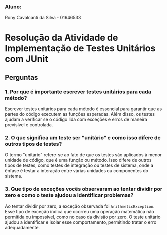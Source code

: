 ### Aluno:
Rony Cavalcanti da Silva - 01646533

# Resolução da Atividade de Implementação de Testes Unitários com JUnit

## Perguntas

### 1. Por que é importante escrever testes unitários para cada método?

Escrever testes unitários para cada método é essencial para garantir que as partes do código executem as funções esperadas. Além disso, os testes ajudam a verificar se o código lida com exceções e erros de maneira previsível e controlada.

### 2. O que significa um teste ser "unitário" e como isso difere de outros tipos de testes?

O termo "unitário" refere-se ao fato de que os testes são aplicados à menor unidade de código, que é uma função ou método. Isso difere de outros tipos de testes, como testes de integração ou testes de sistema, onde a ênfase é testar a interação entre várias unidades ou componentes do sistema.

### 3. Que tipo de exceções vocês observaram ao tentar dividir por zero e como o teste ajudou a identificar problemas?

Ao tentar dividir por zero, a exceção observada foi `ArithmeticException`. Esse tipo de exceção indica que ocorreu uma operação matemática não permitida ou impossível, como no caso da divisão por zero. O teste unitário ajudou a identificar e isolar esse comportamento, permitindo tratar o erro adequadamente.

